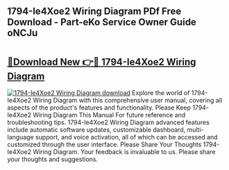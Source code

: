 ## 1794-Ie4Xoe2 Wiring Diagram PDf Free Download - Part-eKo Service Owner Guide oNCJu

# <h2><a href="http://dfj5zh3.blite.top/?on=1794-Ie4Xoe2+Wiring+Diagram">🔗Download New 👉🔴 1794-Ie4Xoe2 Wiring Diagram</a></h2>

[![1794-Ie4Xoe2 Wiring Diagram download](https://i.imgur.com/lujVjoI.png)](http://dfj5zh3.blite.top/?on=1794-Ie4Xoe2+Wiring+Diagram)
Explore the world of 1794-Ie4Xoe2 Wiring Diagram with this comprehensive user manual, covering all aspects of the product's features and functionality. Please Keep 1794-Ie4Xoe2 Wiring Diagram This Manual For future reference and troubleshooting tips. 1794-Ie4Xoe2 Wiring Diagram advanced features include automatic software updates, customizable dashboard, multi-language support, and voice activation, all of which can be accessed and customized through the user interface. Please Share Your Thoughts 1794-Ie4Xoe2 Wiring Diagram. Your feedback is invaluable to us. Please share your thoughts and suggestions.
